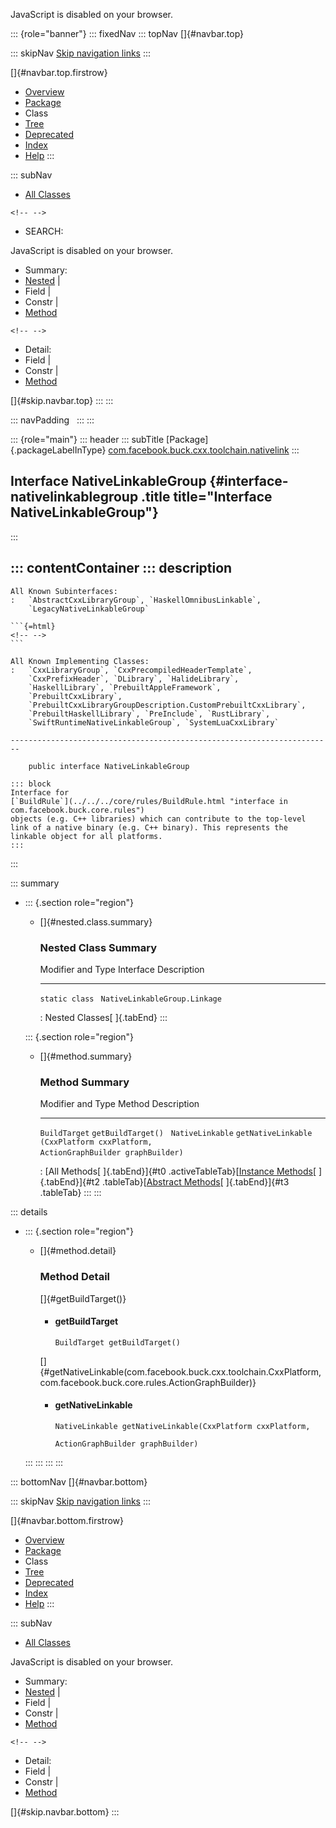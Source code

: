 <div>

JavaScript is disabled on your browser.

</div>

::: {role="banner"}
::: fixedNav
::: topNav
[]{#navbar.top}

::: skipNav
[Skip navigation links](#skip.navbar.top "Skip navigation links")
:::

[]{#navbar.top.firstrow}

-   [Overview](../../../../../../index.html)
-   [Package](package-summary.html)
-   Class
-   [Tree](package-tree.html)
-   [Deprecated](../../../../../../deprecated-list.html)
-   [Index](../../../../../../index-all.html)
-   [Help](../../../../../../help-doc.html)
:::

::: subNav
-   [All Classes](../../../../../../allclasses.html)

```{=html}
<!-- -->
```
-   SEARCH:

<div>

<div>

JavaScript is disabled on your browser.

</div>

</div>

<div>

-   Summary: 
-   [Nested](#nested.class.summary) \| 
-   Field \| 
-   Constr \| 
-   [Method](#method.summary)

```{=html}
<!-- -->
```
-   Detail: 
-   Field \| 
-   Constr \| 
-   [Method](#method.detail)

</div>

[]{#skip.navbar.top}
:::
:::

::: navPadding
 
:::
:::

::: {role="main"}
::: header
::: subTitle
[Package]{.packageLabelInType} [com.facebook.buck.cxx.toolchain.nativelink](package-summary.html)
:::

## Interface NativeLinkableGroup {#interface-nativelinkablegroup .title title="Interface NativeLinkableGroup"}
:::

::: contentContainer
::: description
-   

    All Known Subinterfaces:
    :   `AbstractCxxLibraryGroup`, `HaskellOmnibusLinkable`,
        `LegacyNativeLinkableGroup`

    ```{=html}
    <!-- -->
    ```

    All Known Implementing Classes:
    :   `CxxLibraryGroup`, `CxxPrecompiledHeaderTemplate`,
        `CxxPrefixHeader`, `DLibrary`, `HalideLibrary`,
        `HaskellLibrary`, `PrebuiltAppleFramework`,
        `PrebuiltCxxLibrary`,
        `PrebuiltCxxLibraryGroupDescription.CustomPrebuiltCxxLibrary`,
        `PrebuiltHaskellLibrary`, `PreInclude`, `RustLibrary`,
        `SwiftRuntimeNativeLinkableGroup`, `SystemLuaCxxLibrary`

    ------------------------------------------------------------------------

        public interface NativeLinkableGroup

    ::: block
    Interface for
    [`BuildRule`](../../../core/rules/BuildRule.html "interface in com.facebook.buck.core.rules")
    objects (e.g. C++ libraries) which can contribute to the top-level
    link of a native binary (e.g. C++ binary). This represents the
    linkable object for all platforms.
    :::
:::

::: summary
-   ::: {.section role="region"}
    -   []{#nested.class.summary}

        ### Nested Class Summary

          Modifier and Type   Interface                       Description
          ------------------- ------------------------------- -------------
          `static class `     `NativeLinkableGroup.Linkage`    

          : Nested Classes[ ]{.tabEnd}
    :::

    ::: {.section role="region"}
    -   []{#method.summary}

        ### Method Summary

          Modifier and Type   Method                                                                                           Description
          ------------------- ------------------------------------------------------------------------------------------------ -------------
          `BuildTarget`       `getBuildTarget()`                                                                                
          `NativeLinkable`    `getNativeLinkable​(CxxPlatform cxxPlatform,                  ActionGraphBuilder graphBuilder)`    

          : [All Methods[ ]{.tabEnd}]{#t0 .activeTableTab}[[Instance
          Methods](javascript:show(2);)[ ]{.tabEnd}]{#t2
          .tableTab}[[Abstract
          Methods](javascript:show(4);)[ ]{.tabEnd}]{#t3 .tableTab}
    :::
:::

::: details
-   ::: {.section role="region"}
    -   []{#method.detail}

        ### Method Detail

        []{#getBuildTarget()}

        -   #### getBuildTarget

            ``` methodSignature
            BuildTarget getBuildTarget()
            ```

        []{#getNativeLinkable(com.facebook.buck.cxx.toolchain.CxxPlatform,com.facebook.buck.core.rules.ActionGraphBuilder)}

        -   #### getNativeLinkable

            ``` methodSignature
            NativeLinkable getNativeLinkable​(CxxPlatform cxxPlatform,
                                             ActionGraphBuilder graphBuilder)
            ```
    :::
:::
:::
:::

::: bottomNav
[]{#navbar.bottom}

::: skipNav
[Skip navigation links](#skip.navbar.bottom "Skip navigation links")
:::

[]{#navbar.bottom.firstrow}

-   [Overview](../../../../../../index.html)
-   [Package](package-summary.html)
-   Class
-   [Tree](package-tree.html)
-   [Deprecated](../../../../../../deprecated-list.html)
-   [Index](../../../../../../index-all.html)
-   [Help](../../../../../../help-doc.html)
:::

::: subNav
-   [All Classes](../../../../../../allclasses.html)

<div>

<div>

JavaScript is disabled on your browser.

</div>

</div>

<div>

-   Summary: 
-   [Nested](#nested.class.summary) \| 
-   Field \| 
-   Constr \| 
-   [Method](#method.summary)

```{=html}
<!-- -->
```
-   Detail: 
-   Field \| 
-   Constr \| 
-   [Method](#method.detail)

</div>

[]{#skip.navbar.bottom}
:::
